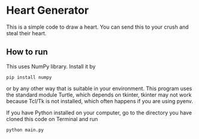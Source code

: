 # Heart Generator
This is a simple code to draw a heart. You can send this to your crush and steal their heart.

## How to run
This uses NumPy library. Install it by
```
pip install numpy
```
or by any other way that is suitable in your environment. This program uses the standard module Turtle, which depends on tkinter, tkinter may not work because Tcl/Tk is not installed, which often happens if you are using pyenv.

If you have Python installed on your computer, go to the directory you have cloned this code on Terminal and run
```
python main.py
```
